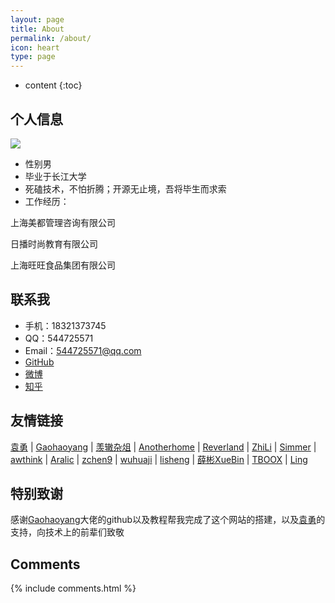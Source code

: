 ```yaml
---
layout: page
title: About
permalink: /about/
icon: heart
type: page
---
```


* content
{:toc}

## 个人信息

![](http://t1.aixinxi.net/o_1cu8ek2oss4j1aa62kp14jo2rla.jpg-j.jpg)
* 性别男
* 毕业于长江大学
* 死磕技术，不怕折腾；开源无止境，吾将毕生而求索
* 工作经历：

上海美都管理咨询有限公司

日播时尚教育有限公司

上海旺旺食品集团有限公司

## 联系我
* 手机：18321373745
* QQ：544725571
* Email：544725571@qq.com
* [GitHub](https://github.com/newblueskylinux)
* [微博](http://weibo.com/zhyrh1314)
* [知乎](https://www.zhihu.com/people/zhengyu1992)

## 友情链接

 [袁勇](http://blog.pythoner.world/) \| [Gaohaoyang](https://gaohaoyang.github.io) \| [羡辙杂俎](http://zhangwenli.com/blog) \| [Anotherhome](https://www.anotherhome.net) \| [Reverland](http://reverland.org/) \| [ZhiLi](http://lizhipower.github.io/) \| [Simmer](http://simmer-jun.github.io/) \| [awthink](http://awthink.net/) \| [Aralic](http://aralic.github.io/) \| [zchen9](http://www.chen9.info/) \| [wuhuaji](http://wuhuaji.me/) \| [lisheng](http://www.lishengcn.cn/) \| [薛彬XueBin](http://axuebin.com/blog/) \| [TBOOX](http://www.tboox.org/cn/) \|  [Ling](http://linglinyp.com/)

## 特别致谢

感谢[Gaohaoyang](https://gaohaoyang.github.io)大佬的github以及教程帮我完成了这个网站的搭建，以及[袁勇](http://blog.pythoner.world/)的支持，向技术上的前辈们致敬

## Comments

{% include comments.html %}
